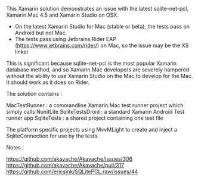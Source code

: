 This Xamarin solution demonstrates an issue with the latest sqlite-net-pcl, Xamarin.Mac 4.5 and Xamarin Studio on OSX.

* On the latest Xamarin Studio for Mac (stable or beta), the tests pass on Android but not Mac.
* The tests pass using Jetbrains Rider EAP (https://www.jetbrains.com/rider/) on Mac, so the issue may be the XS linker

This is significant because sqlite-net-pcl is the most popular Xamarin database method, and so Xamarin.Mac developers 
are severely hampered without the ability to use Xamarin Studio on the Mac to develop for the Mac. It should work as it 
does on Rider.

The solution contains :

MacTestRunner : a commandline Xamarin.Mac test runner project which simply calls NunitLite
SqliteTestsDroid : a standard Xamarin Android Test runner app
SqliteTests : a shared project containing one test file

The platform specific projects using MvvMLight to create and inject a SqliteConnection for use by the tests.


Notes :

https://github.com/akavache/Akavache/issues/306
https://github.com/akavache/Akavache/pull/317
https://github.com/ericsink/SQLitePCL.raw/issues/44
